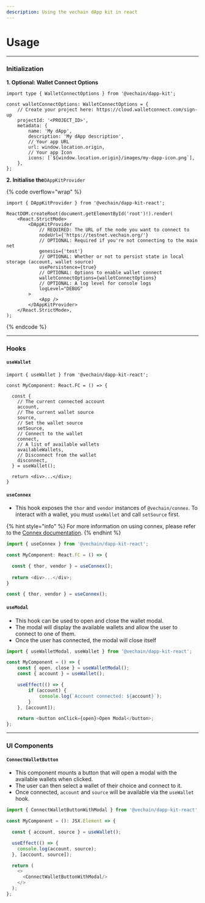 ```yaml
---
description: Using the vechain dApp kit in react
---
```


# Usage

***

### Initialization

**1. Optional: Wallet Connect Options**

```tsx
import type { WalletConnectOptions } from '@vechain/dapp-kit';

const walletConnectOptions: WalletConnectOptions = {
    // Create your project here: https://cloud.walletconnect.com/sign-up
    projectId: '<PROJECT_ID>', 
    metadata: {
        name: 'My dApp',
        description: 'My dApp description',
        // Your app URL
        url: window.location.origin, 
        // Your app Icon
        icons: [`${window.location.origin}/images/my-dapp-icon.png`], 
    },
};
```

**2. Initialise the**`DAppKitProvider`

{% code overflow="wrap" %}
```tsx
import { DAppKitProvider } from '@vechain/dapp-kit-react';

ReactDOM.createRoot(document.getElementById('root')!).render(
    <React.StrictMode>
        <DAppKitProvider
            // REQUIRED: The URL of the node you want to connect to
            nodeUrl={'https://testnet.vechain.org/'}
            // OPTIONAL: Required if you're not connecting to the main net
            genesis={'test'}
            // OPTIONAL: Whether or not to persist state in local storage (account, wallet source)
            usePersistence={true}
            // OPTIONAL: Options to enable wallet connect
            walletConnectOptions={walletConnectOptions}
            // OPTIONAL: A log level for console logs
            logLevel="DEBUG"
        >
            <App />
        </DAppKitProvider>
    </React.StrictMode>,
);
```
{% endcode %}

***

### Hooks

#### `useWallet`

```tsx
import { useWallet } from '@vechain/dapp-kit-react';
  
const MyComponent: React.FC = () => {

  const {
    // The current connected account
    account,
    // The current wallet source
    source,
    // Set the wallet source
    setSource,
    // Connect to the wallet
    connect,
    // A list of available wallets
    availableWallets,
    // Disconnect from the wallet
    disconnect,
  } = useWallet();
  
  return <div>...</div>;
}
```

#### `useConnex`

* This hook exposes the `thor` and `vendor` instances of `@vechain/connex`. To interact with a wallet, you must `useWallet` and call `setSource` first.

{% hint style="info" %}
For more information on using connex, please refer to the [Connex documentation](../../connex/api-specification.md).
{% endhint %}

```typescript
import { useConnex } from '@vechain/dapp-kit-react';

const MyComponent: React.FC = () => {

  const { thor, vendor } = useConnex();
  
  return <div>...</div>;
}

const { thor, vendor } = useConnex();
```

#### `useModal`

* This hook can be used to open and close the wallet modal.
* The modal will display the available wallets and allow the user to connect to one of them.
* Once the user has connected, the modal will close itself

```typescript
import { useWalletModal, useWallet } from '@vechain/dapp-kit-react';

const MyComponent = () => {
    const { open, close } = useWalletModal();
    const { account } = useWallet();

    useEffect(() => {
        if (account) {
            console.log(`Account connected: ${account}`);
        }
    }, [account]);

    return <button onClick={open}>Open Modal</button>;
};

```

***

### UI Components

#### `ConnectWalletButton`

* This component mounts a button that will open a modal with the available wallets when clicked.
* The user can then select a wallet of their choice and connect to it.
* Once connected, `account` and `source` will be available via the `useWallet` hook.

```typescript
import { ConnectWalletButtonWithModal } from '@vechain/dapp-kit-react';

const MyComponent = (): JSX.Element => {

  const { account, source } = useWallet();

  useEffect(() => {
    console.log(account, source);
  }, [account, source]);

  return (
    <>
      <ConnectWalletButtonWithModal/>
    </>
  );
};
```
